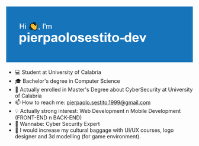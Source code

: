<p align="center">
<img src="https://github.com/pierpaolosestito-dev/pierpaolosestito-dev/blob/main/header.png"/>
</p>

- 💻 Student at University of Calabria 
- 🎓 Bachelor's degree in Computer Science 
- 🦠 Actually enrolled in Master's Degree about CyberSecurity at University of Calabria  
- 📫 How to reach me: pierpaolo.sestito.1999@gmail.com
- 💡 Actually strong interest: Web Development n Mobile Development (FRONT-END n BACK-END)
- 🤔 Wannabe: Cyber Security Expert
- 🧐 I would increase my cultural baggage with UI/UX courses, logo designer and 3d modelling (for game environment).

